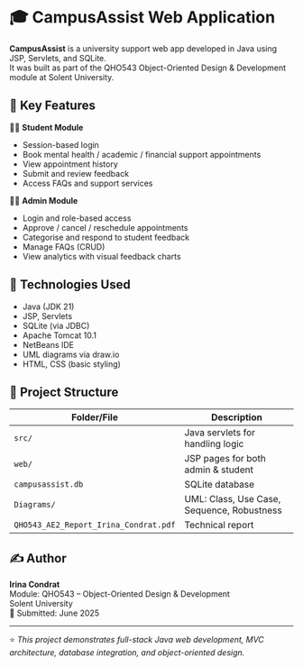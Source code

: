 # 🎓 CampusAssist Web Application

**CampusAssist** is a university support web app developed in Java using JSP, Servlets, and SQLite.  
It was built as part of the QHO543 Object-Oriented Design & Development module at Solent University.

## 🚀 Key Features

👨‍🎓 **Student Module**
- Session-based login
- Book mental health / academic / financial support appointments
- View appointment history
- Submit and review feedback
- Access FAQs and support services

👩‍💼 **Admin Module**
- Login and role-based access
- Approve / cancel / reschedule appointments
- Categorise and respond to student feedback
- Manage FAQs (CRUD)
- View analytics with visual feedback charts

## 🧱 Technologies Used
- Java (JDK 21)
- JSP, Servlets
- SQLite (via JDBC)
- Apache Tomcat 10.1
- NetBeans IDE
- UML diagrams via draw.io
- HTML, CSS (basic styling)

## 📂 Project Structure

| Folder/File       | Description                             |
|-------------------|-----------------------------------------|
| `src/`            | Java servlets for handling logic        |
| `web/`            | JSP pages for both admin & student      |
| `campusassist.db` | SQLite database                         |
| `Diagrams/`       | UML: Class, Use Case, Sequence, Robustness |
| `QHO543_AE2_Report_Irina_Condrat.pdf` | Technical report |

## ✍️ Author
**Irina Condrat**  
Module: QHO543 – Object-Oriented Design & Development  
Solent University  
📅 Submitted: June 2025

---

⭐ *This project demonstrates full-stack Java web development, MVC architecture, database integration, and object-oriented design.*

